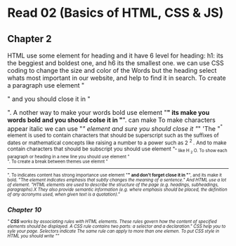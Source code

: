 # Read 02 (Basics of HTML, CSS & JS)

## Chapter 2
HTML use some element for heading and it have 6 level for heading:
h1: its the beggiest and boldest one, and h6 its the smallest one.
we can use CSS coding to change the size and color of the Words but the heading select whats most important in our website, and help to find it in search.
To create a paragraph use element "<p>" and you should close it in "</p>".
A nother way to make your words bold use element "<b>" its make you words bold and you should colse it in "</b>".
can make 
To make characters appear italic we can use "<i>" element and sure you should close it "</i>"
'The "<sup>" element is used to contain characters that should be superscript such as the suffixes of dates or mathematical concepts like raising a number to a power such as 2 <sup> 2 </sup>.
And to make contain characters that should be subscript you should use element "<sub>" like H <sub> 2 </sub> O.
To show each paragraph or heading in a new line you should use element "<br />".
To create a break between themes use elemnt "<hr />".
To indicates content has strong importance use element "<strong>" and don't forget close it in "</strong>", and its make it bold.
"The <em> element indicates emphasis that subtly changes the meaning of a sentence."
And HTML use a lot of element.
 "HTML elements are used to describe the structure of the page (e.g. headings, subheadings, paragraphs).X They also provide semantic information (e.g. where emphasis should be placed, the definition of any acronyms used, when given text is a quotation)."
 ## Chapter 10
" <b> CSS </b> works by associating rules with HTML elements. These rules govern how the content of specified elements should be displayed. A CSS rule contains two parts: a selector and a declaration."
CSS help you to syle your page.
Selectors indicate The same rule can apply to more than one elemen.
To put CSS style in HTML you should write ""<style>"" element in html file.
And in style element you can write what the section you want and then open and close "{}".
"The properties of the element that you want to change, and the values of those properties."
You can but css in  a separate document and, you can a separate document.
# From  Duckett JS book:
## chapter 2
JavaScript its like mind of your page.
Its allow you to save a value to virebles, calcoulate, have a pop messege, and a lot of stuff.
## chapter 4
In java you can use evaluting conditoin.
Comparison operators:
== is to compares tow values only 
=== is to compares tow values and check the data type are the same.
!= it to see if they are not the same of the vale.
!== its check that both of value and data type are not the same.
>  its checks if the number on the left is greater than the number on the right.
< its checks if the number on the left is less than the number on the right.
>= its checks if the number on the left is greater than or equal the number on the right.
<= its checks if the number on the left is less than or equal the number on the right.
<b> logical operators: </b>
&& Logical and: if both expressions evaluate to true then the expression returns true. If just one of this returns false, then the expression will return false.
Logical or : if one of expression evaluate to true, then the expression returns true. And if both of them is false, then the expression will return false.
! Logical not: true returns false, false return true.
Loops: there are three common types of loops:
For  :’ its most common loop’, it use if you need to run code a specific number of times.
While: it use if you don’t know how many times the code should run.
Do While: its very similar to the while loop, but it has one key difference.
